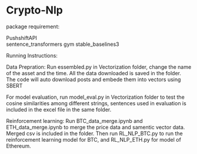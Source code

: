 # Crypto-Nlp

package requirement:

PushshiftAPI  
sentence_transformers
gym
stable_baselines3

Running Instructions:

Data Prepration:
Run essembled.py in Vectorization folder, change the name of the asset and the time. All the data downloaded is saved in the folder. The code will auto download posts and embede 
them into vectors using SBERT

For model evaluation, run model_eval.py in Vectorization folder to test the cosine similarities among different strings, sentences used in evaluation is included in the excel file in the same folder.

Reinforcement learning:
Run BTC_data_merge.ipynb and ETH_data_merge.ipynb to merge the price data and samentic vector data. Merged csv is included in the folder. Then run RL_NLP_BTC.py to run the reinforcement
learning model for BTC, and RL_NLP_ETH.py for model of Ethereum.
